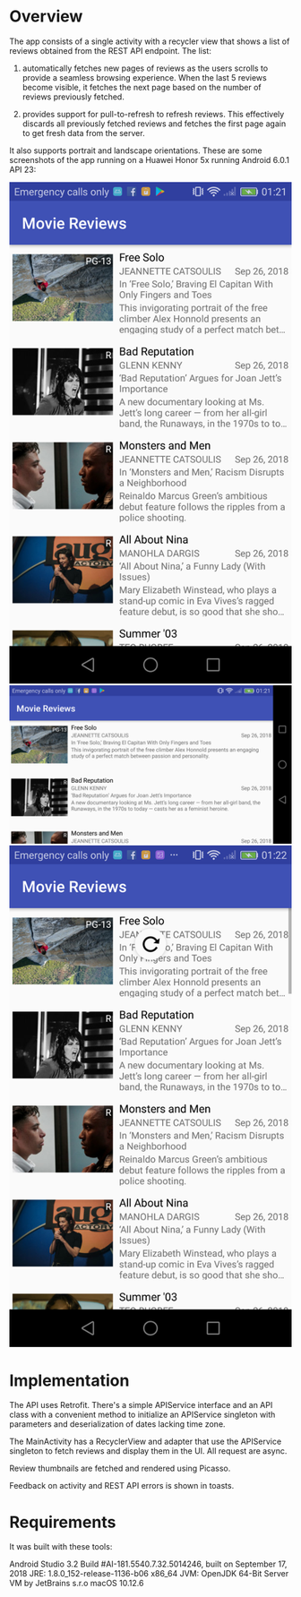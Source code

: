 # Overview

The app consists of a single activity with a recycler view that shows a list of reviews obtained
from the REST API endpoint. The list:

1. automatically fetches new pages of reviews as the users scrolls to provide a seamless browsing
   experience. When the last 5 reviews become visible, it fetches the next page based on the
   number of reviews previously fetched.

1. provides support for pull-to-refresh to refresh reviews. This effectively discards all previously
   fetched reviews and fetches the first page again to get fresh data from the server.

It also supports portrait and landscape orientations. These are some screenshots of the app running
on a Huawei Honor 5x running Android 6.0.1 API 23:

![Portrait](huawei-1-portrait.png)
![Landscape](huawei-2-landscape.png)
![Pull-to-refresh](huawei-3-refresh.png)

# Implementation

The API uses Retrofit. There's a simple APIService interface and an API class with a convenient method
to initialize an APIService singleton with parameters and deserialization of dates lacking time zone.

The MainActivity has a RecyclerView and adapter that use the APIService singleton to fetch reviews
and display them in the UI. All request are async.

Review thumbnails are fetched and rendered using Picasso.

Feedback on activity and REST API errors is shown in toasts.

# Requirements

It was built with these tools:

Android Studio 3.2
Build #AI-181.5540.7.32.5014246, built on September 17, 2018
JRE: 1.8.0_152-release-1136-b06 x86_64
JVM: OpenJDK 64-Bit Server VM by JetBrains s.r.o
macOS 10.12.6


